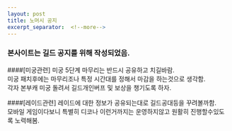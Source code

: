 ```yaml
---
layout: post
title: 노머시 공지
excerpt_separator:  <!--more-->
---
```


### 본사이트는 길드 공지를 위해 작성되었음.

####[미궁관련]
미궁 5단계 마무리는 반드시 공유하고 치길바람.  
미궁 패치후에는 마무리조나 특정 시간대를 정해서 마감을 하는것으로 생각함.  
각자 본부캐 미궁 돌려서 길드개인버프 및 보상을 챙기도록 하자.  

####[레이드관련]
레이드에 대한 정보가 공유되는대로 길드공대등을 꾸려볼까함.  
모바일 게임이다보니 특별히 디코나 이런거까지는 운영하지않고 원활히 진행할수있도록 노력해봄.  

